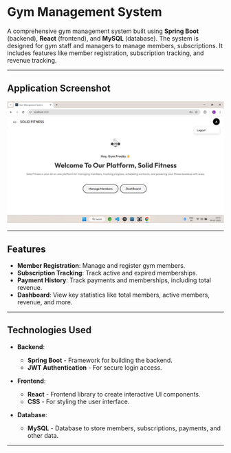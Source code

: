 # Gym Management System

A comprehensive gym management system built using **Spring Boot** (backend), **React** (frontend), and **MySQL** (database). The system is designed for gym staff and managers to manage members, subscriptions. It includes features like member registration, subscription tracking, and revenue tracking.

---
## Application Screenshot

![App Screenshot](Frontend/gym/src/assets/application-picture.png)

---

## Features

- **Member Registration**: Manage and register gym members.
- **Subscription Tracking**: Track active and expired memberships.
- **Payment History**: Track payments and memberships, including total revenue.
- **Dashboard**: View key statistics like total members, active members, revenue, and more.
---

## Technologies Used

- **Backend**: 
  - **Spring Boot** - Framework for building the backend.
  - **JWT Authentication** - For secure login access.
  
- **Frontend**:
  - **React** - Frontend library to create interactive UI components.
  - **CSS** - For styling the user interface.

- **Database**:
  - **MySQL** - Database to store members, subscriptions, payments, and other data.

---

